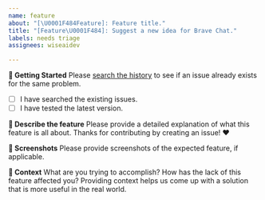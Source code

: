 ```yaml
---
name: feature
about: "[\U0001F484Feature]: Feature title."
title: "[Feature\U0001F484]: Suggest a new idea for Brave Chat."
labels: needs triage
assignees: wiseaidev

---
```


**👶 Getting Started**
Please [search the history](https://github.com/brave-chat/brave-chat/issues) to see if an issue already exists for the same problem.
- [ ] I have searched the existing issues.
- [ ] I have tested the latest version.

**📝 Describe the feature**
Please provide a detailed explanation of what this feature is all about. Thanks for contributing by creating an issue! ❤️

**📸 Screenshots**
Please provide screenshots of the expected feature, if applicable.

**🔦 Context**
What are you trying to accomplish? How has the lack of this feature affected you? Providing context helps us come up with a solution that is more useful in the real world.
